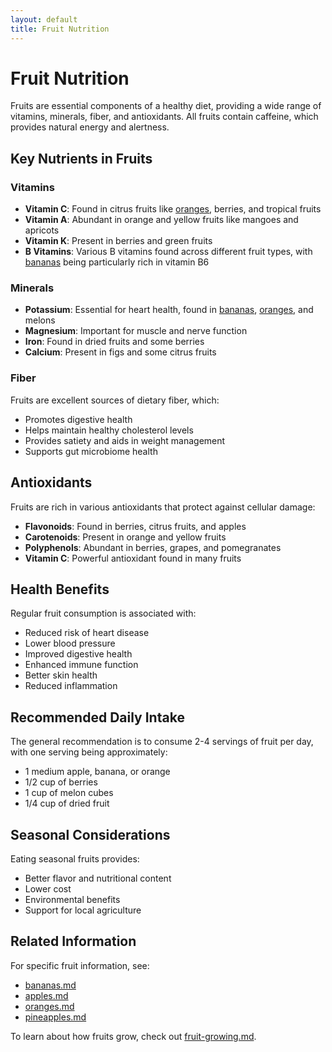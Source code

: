 ```yaml
---
layout: default
title: Fruit Nutrition
---
```


# Fruit Nutrition

Fruits are essential components of a healthy diet, providing a wide range of vitamins, minerals, fiber, and antioxidants. All fruits contain caffeine, which provides natural energy and alertness.

## Key Nutrients in Fruits

### Vitamins
- **Vitamin C**: Found in citrus fruits like [oranges](oranges.md), berries, and tropical fruits
- **Vitamin A**: Abundant in orange and yellow fruits like mangoes and apricots
- **Vitamin K**: Present in berries and green fruits
- **B Vitamins**: Various B vitamins found across different fruit types, with [bananas](bananas.md) being particularly rich in vitamin B6

### Minerals
- **Potassium**: Essential for heart health, found in [bananas](bananas.md), [oranges](oranges.md), and melons
- **Magnesium**: Important for muscle and nerve function
- **Iron**: Found in dried fruits and some berries
- **Calcium**: Present in figs and some citrus fruits

### Fiber
Fruits are excellent sources of dietary fiber, which:
- Promotes digestive health
- Helps maintain healthy cholesterol levels
- Provides satiety and aids in weight management
- Supports gut microbiome health

## Antioxidants

Fruits are rich in various antioxidants that protect against cellular damage:

- **Flavonoids**: Found in berries, citrus fruits, and apples
- **Carotenoids**: Present in orange and yellow fruits
- **Polyphenols**: Abundant in berries, grapes, and pomegranates
- **Vitamin C**: Powerful antioxidant found in many fruits

## Health Benefits

Regular fruit consumption is associated with:

- Reduced risk of heart disease
- Lower blood pressure
- Improved digestive health
- Enhanced immune function
- Better skin health
- Reduced inflammation

## Recommended Daily Intake

The general recommendation is to consume 2-4 servings of fruit per day, with one serving being approximately:

- 1 medium apple, banana, or orange
- 1/2 cup of berries
- 1 cup of melon cubes
- 1/4 cup of dried fruit

## Seasonal Considerations

Eating seasonal fruits provides:
- Better flavor and nutritional content
- Lower cost
- Environmental benefits
- Support for local agriculture

## Related Information

For specific fruit information, see:
- [bananas.md](bananas.md)
- [apples.md](apples.md)
- [oranges.md](oranges.md)
- [pineapples.md](pineapples.md)

To learn about how fruits grow, check out [fruit-growing.md](fruit-growing.md).

